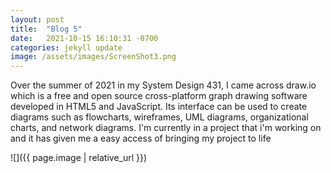 ```yaml
---
layout: post
title:  "Blog 5"
date:   2021-10-15 16:10:31 -0700
categories: jekyll update
image: /assets/images/ScreenShot3.png
---
```


Over the summer of 2021 in my System Design 431, I came across draw.io which is a free and open source cross-platform graph drawing software developed in HTML5 and JavaScript. Its interface can be used to create diagrams such as flowcharts, wireframes, UML diagrams, organizational charts, and network diagrams. I'm currently in a project that i'm working on and it has given me a easy access of bringing my project to life

![]({{ page.image | relative_url }})